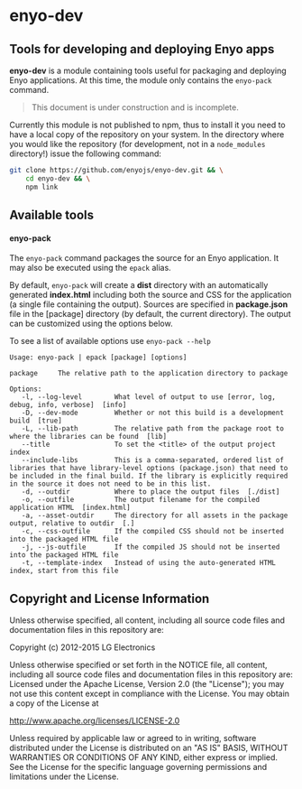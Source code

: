 # enyo-dev

## Tools for developing and deploying Enyo apps

__enyo-dev__ is a module containing tools useful for packaging and deploying Enyo applications. At this time, the module only
contains the `enyo-pack` command.

> This document is under construction and is incomplete.

Currently this module is not published to npm, thus to install it you need to have a local copy of the repository on your system. In the directory where you would like the repository (for development, not in a `node_modules` directory!) issue the following command:

```bash
git clone https://github.com/enyojs/enyo-dev.git && \
	cd enyo-dev && \
	npm link
```

## Available tools

#### enyo-pack

The `enyo-pack` command packages the source for an Enyo application. It may also be executed using the `epack` alias.

By default, `enyo-pack` will create a __dist__ directory with an automatically generated __index.html__ including both
the source and CSS for the application (a single file containing the output). Sources are specified in __package.json__ file
in the [package] directory (by default, the current directory). The output can be customized using the options below.

To see a list of available options use `enyo-pack --help`

```
Usage: enyo-pack | epack [package] [options]

package     The relative path to the application directory to package

Options:
   -l, --log-level        What level of output to use [error, log, debug, info, verbose]  [info]
   -D, --dev-mode         Whether or not this build is a development build  [true]
   -L, --lib-path         The relative path from the package root to where the libraries can be found  [lib]
   --title                To set the <title> of the output project index
   --include-libs         This is a comma-separated, ordered list of libraries that have library-level options (package.json) that need to be included in the final build. If the library is explicitly required in the source it does not need to be in this list.
   -d, --outdir           Where to place the output files  [./dist]
   -o, --outfile          The output filename for the compiled application HTML  [index.html]
   -a, --asset-outdir     The directory for all assets in the package output, relative to outdir  [.]
   -c, --css-outfile      If the compiled CSS should not be inserted into the packaged HTML file
   -j, --js-outfile       If the compiled JS should not be inserted into the packaged HTML file
   -t, --template-index   Instead of using the auto-generated HTML index, start from this file
```

## Copyright and License Information

Unless otherwise specified, all content, including all source code files and documentation files in
this repository are:

Copyright (c) 2012-2015 LG Electronics

Unless otherwise specified or set forth in the NOTICE file, all content, including all source code
files and documentation files in this repository are: Licensed under the Apache License, Version
2.0 (the "License"); you may not use this content except in compliance with the License. You may
obtain a copy of the License at

http://www.apache.org/licenses/LICENSE-2.0

Unless required by applicable law or agreed to in writing, software distributed under the License
is distributed on an "AS IS" BASIS, WITHOUT WARRANTIES OR CONDITIONS OF ANY KIND, either express or
implied. See the License for the specific language governing permissions and limitations under the
License.
